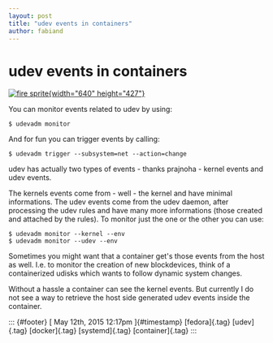 ```yaml
---
layout: post
title: "udev events in containers"
author: fabiand
---
```



udev events in containers
=========================

[![fire
sprite](https://c2.staticflickr.com/6/5204/5338475820_e72e898191_z.jpg){width="640"
height="427"}](https://www.flickr.com/photos/maxelman/5338475820 "fire sprite by Max Elman, auf Flickr")

You can monitor events related to udev by using:

    $ udevadm monitor

And for fun you can trigger events by calling:

    $ udevadm trigger --subsystem=net --action=change

udev has actually two types of events - thanks prajnoha - kernel events
and udev events.

The kernels events come from - well - the kernel and have minimal
informations. The udev events come from the udev daemon, after
processing the udev rules and have many more informations (those created
and attached by the rules). To monitor just the one or the other you can
use:

    $ udevadm monitor --kernel --env
    $ udevadm monitor --udev --env

Sometimes you might want that a container get's those events from the
host as well. I.e. to monitor the creation of new blockdevices, think of
a containerized udisks which wants to follow dynamic system changes.

Without a hassle a container can see the kernel events. But currently I
do not see a way to retrieve the host side generated udev events inside
the container.

::: {#footer}
[ May 12th, 2015 12:17pm ]{#timestamp} [fedora]{.tag} [udev]{.tag}
[docker]{.tag} [systemd]{.tag} [container]{.tag}
:::
